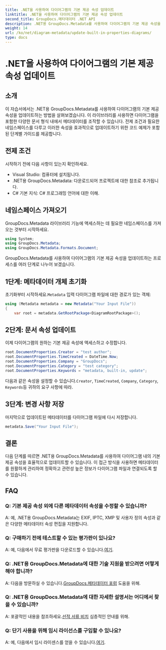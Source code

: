 ```yaml
---
title: .NET을 사용하여 다이어그램의 기본 제공 속성 업데이트
linktitle: .NET을 사용하여 다이어그램의 기본 제공 속성 업데이트
second_title: GroupDocs.메타데이터 .NET API
description: .NET용 GroupDocs.Metadata를 사용하여 다이어그램의 기본 제공 속성을 업데이트하는 방법을 알아보세요. 코드 예제를 사용하여 메타데이터를 원활하게 수정하세요.
weight: 14
url: /ko/net/diagram-metadata/update-built-in-properties-diagrams/
type: docs
---
```

# .NET을 사용하여 다이어그램의 기본 제공 속성 업데이트

## 소개
이 자습서에서는 .NET용 GroupDocs.Metadata를 사용하여 다이어그램의 기본 제공 속성을 업데이트하는 방법을 살펴보겠습니다. 이 라이브러리를 사용하면 다이어그램을 포함한 다양한 문서 형식 내에서 메타데이터를 조작할 수 있습니다. 전제 조건과 필요한 네임스페이스를 다루고 이러한 속성을 효과적으로 업데이트하기 위한 코드 예제가 포함된 단계별 가이드를 제공합니다.

## 전제 조건

시작하기 전에 다음 사항이 있는지 확인하세요.

- Visual Studio: 컴퓨터에 설치됩니다.
- .NET용 GroupDocs.Metadata: 다운로드되어 프로젝트에 대한 참조로 추가됩니다.
- C# 기본 지식: C# 프로그래밍 언어에 대한 이해.

## 네임스페이스 가져오기

GroupDocs.Metadata 라이브러리 기능에 액세스하는 데 필요한 네임스페이스를 가져오는 것부터 시작하세요.

```csharp
using System;
using GroupDocs.Metadata;
using GroupDocs.Metadata.Formats.Document;
```

GroupDocs.Metadata를 사용하여 다이어그램의 기본 제공 속성을 업데이트하는 프로세스를 여러 단계로 나누어 보겠습니다.

## 1단계: 메타데이터 개체 초기화

 초기화부터 시작하세요.`Metadata` 입력 다이어그램 파일에 대한 경로가 있는 객체:

```csharp
using (Metadata metadata = new Metadata("Your Input File"))
{
    var root = metadata.GetRootPackage<DiagramRootPackage>();
```

## 2단계: 문서 속성 업데이트

이제 다이어그램의 원하는 기본 제공 속성에 액세스하고 수정합니다.

```csharp
root.DocumentProperties.Creator = "test author";
root.DocumentProperties.TimeCreated = DateTime.Now;
root.DocumentProperties.Company = "GroupDocs";
root.DocumentProperties.Category = "test category";
root.DocumentProperties.Keywords = "metadata, built-in, update";
```

 다음과 같은 속성을 설정할 수 있습니다.`Creator`, `TimeCreated`, `Company`, `Category`, `Keywords`등 귀하의 요구 사항에 따라.

## 3단계: 변경 사항 저장

마지막으로 업데이트된 메타데이터를 다이어그램 파일에 다시 저장합니다.

```csharp
metadata.Save("Your Input File");
```

## 결론

다음 단계를 따르면 .NET용 GroupDocs.Metadata를 사용하여 다이어그램 내의 기본 제공 속성을 효율적으로 업데이트할 수 있습니다. 이 접근 방식을 사용하면 메타데이터를 원활하게 관리하여 정확하고 관련성 높은 정보가 다이어그램 파일과 연결되도록 할 수 있습니다.


## FAQ

### Q: 기본 제공 속성 외에 다른 메타데이터 속성을 수정할 수 있습니까?
A: 예, .NET용 GroupDocs.Metadata는 EXIF, IPTC, XMP 및 사용자 정의 속성과 같은 다양한 메타데이터 속성 편집을 지원합니다.

### Q: 구매하기 전에 테스트할 수 있는 평가판이 있나요?
 A: 예, 다음에서 무료 평가판을 다운로드할 수 있습니다.[여기](https://releases.groupdocs.com/).

### Q: .NET용 GroupDocs.Metadata에 대한 기술 지원을 받으려면 어떻게 해야 합니까?
 A: 다음을 방문하실 수 있습니다.[GroupDocs.메타데이터 포럼](https://forum.groupdocs.com/c/metadata/14) 도움을 위해.

### Q: .NET용 GroupDocs.Metadata에 대한 자세한 설명서는 어디에서 찾을 수 있습니까?
 A: 포괄적인 내용을 참조하세요.[선적 서류 비치](https://tutorials.groupdocs.com/metadata/net/) 심층적인 안내를 위해.

### Q: 단기 사용을 위해 임시 라이선스를 구입할 수 있나요?
 A: 예, 다음에서 임시 라이센스를 얻을 수 있습니다.[여기](https://purchase.groupdocs.com/temporary-license/).